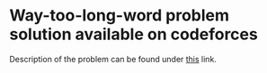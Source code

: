 # Way-too-long-word problem solution available on codeforces

Description of the problem can be found under [this](https://codeforces.com/contest/71/problem/A) link.